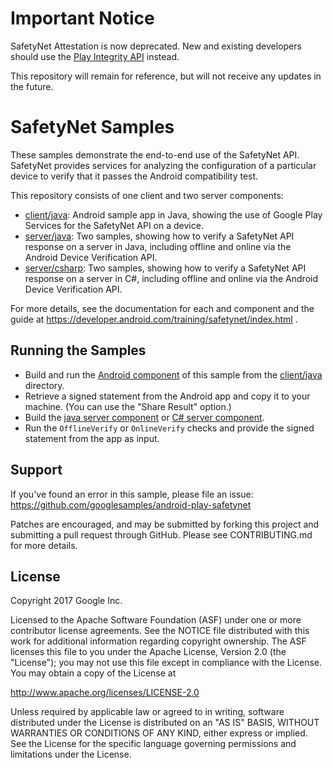 Important Notice
================

SafetyNet Attestation is now deprecated. New and existing developers should use the [Play
Integrity API](https://developer.android.com/google/play/integrity) instead.

This repository will remain for reference, but will not receive any updates in the future.

SafetyNet Samples
===================================

These samples demonstrate the end-to-end use of the SafetyNet API.
SafetyNet provides services for analyzing the configuration of a particular device to verify that it passes the Android compatibility test.

This repository consists of one client and two server components:

* [client/java](client/java/SafetyNetSample): Android sample app in Java, showing the use of Google Play Services for the SafetyNet API on a device.
* [server/java](server/java): Two samples, showing how to verify a SafetyNet API response on a server in Java, including offline and online via the Android Device Verification API.
* [server/csharp](server/csharp): Two samples, showing how to verify a SafetyNet API response on a server in C#, including offline and online via the Android Device Verification API.

For more details, see the documentation for each and component and the guide at https://developer.android.com/training/safetynet/index.html .


Running the Samples
------------------
* Build and run the [Android component](client/java/SafetyNetSample) of this sample from the  [client/java](client/java) directory.
* Retrieve a signed statement from the Android app and copy it to your machine. (You can use the "Share Result" option.)
* Build the [java server component](server/java) or [C# server component](server/csharp).
* Run the `OfflineVerify` or `OnlineVerify` checks and provide the signed statement from the app as input.


Support
-------

If you've found an error in this sample, please file an issue:
https://github.com/googlesamples/android-play-safetynet

Patches are encouraged, and may be submitted by forking this project and
submitting a pull request through GitHub. Please see CONTRIBUTING.md for more details.

License
-------

Copyright 2017 Google Inc.

Licensed to the Apache Software Foundation (ASF) under one or more contributor
license agreements.  See the NOTICE file distributed with this work for
additional information regarding copyright ownership.  The ASF licenses this
file to you under the Apache License, Version 2.0 (the "License"); you may not
use this file except in compliance with the License.  You may obtain a copy of
the License at

http://www.apache.org/licenses/LICENSE-2.0

Unless required by applicable law or agreed to in writing, software
distributed under the License is distributed on an "AS IS" BASIS, WITHOUT
WARRANTIES OR CONDITIONS OF ANY KIND, either express or implied.  See the
License for the specific language governing permissions and limitations under
the License.
